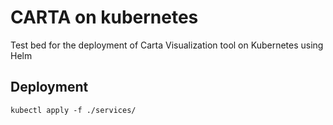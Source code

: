 # CARTA on kubernetes

Test bed for the deployment of Carta Visualization tool on Kubernetes using Helm

## Deployment

```
kubectl apply -f ./services/
```

